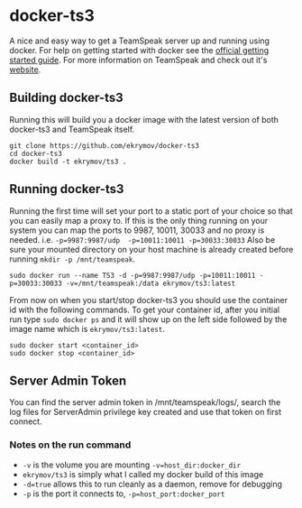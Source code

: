 # docker-ts3

A nice and easy way to get a TeamSpeak server up and running using docker. For
help on getting started with docker see the [official getting started guide][0].
For more information on TeamSpeak and check out it's [website][1].


## Building docker-ts3

Running this will build you a docker image with the latest version of both
docker-ts3 and TeamSpeak itself.

    git clone https://github.com/ekrymov/docker-ts3
    cd docker-ts3
    docker build -t ekrymov/ts3 .


## Running docker-ts3

Running the first time will set your port to a static port of your choice so
that you can easily map a proxy to. If this is the only thing running on your
system you can map the ports to 9987, 10011, 30033 and no proxy is needed. i.e.
`-p=9987:9987/udp  -p=10011:10011 -p=30033:30033` Also be sure your mounted
directory on your host machine is already created before running
`mkdir -p /mnt/teamspeak`.

    sudo docker run --name TS3 -d -p=9987:9987/udp -p=10011:10011 -p=30033:30033 -v=/mnt/teamspeak:/data ekrymov/ts3:latest

From now on when you start/stop docker-ts3 you should use the container id
with the following commands. To get your container id, after you initial run
type `sudo docker ps` and it will show up on the left side followed by the image
name which is `ekrymov/ts3:latest`.

    sudo docker start <container_id>
    sudo docker stop <container_id>


## Server Admin Token

You can find the server admin token in /mnt/teamspeak/logs/, search the log
files for ServerAdmin privilege key created and use that token on first connect.


### Notes on the run command

 + `-v` is the volume you are mounting `-v=host_dir:docker_dir`
 + `ekrymov/ts3` is simply what I called my docker build of this image
 + `-d=true` allows this to run cleanly as a daemon, remove for debugging
 + `-p` is the port it connects to, `-p=host_port:docker_port`

[0]: http://www.docker.io/gettingstarted/
[1]: http://teamspeak.com/
